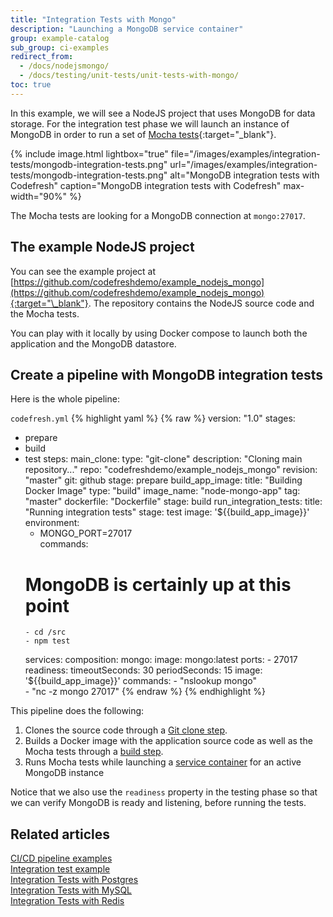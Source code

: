 ```yaml
---
title: "Integration Tests with Mongo"
description: "Launching a MongoDB service container"
group: example-catalog
sub_group: ci-examples
redirect_from:
  - /docs/nodejsmongo/
  - /docs/testing/unit-tests/unit-tests-with-mongo/   
toc: true
---
```


In this example, we will see a NodeJS project that uses MongoDB for data storage. For the integration test phase we will launch an instance of MongoDB in order to run a set of [Mocha tests](https://mochajs.org/){:target="\_blank"}.

{% include image.html 
lightbox="true" 
file="/images/examples/integration-tests/mongodb-integration-tests.png"
url="/images/examples/integration-tests/mongodb-integration-tests.png"
alt="MongoDB integration tests with Codefresh"
caption="MongoDB integration tests with Codefresh"
max-width="90%"
%}

The Mocha tests are looking for a MongoDB connection at `mongo:27017`.

## The example NodeJS project

You can see the example project at [https://github.com/codefreshdemo/example_nodejs_mongo](https://github.com/codefreshdemo/example_nodejs_mongo){:target="\_blank"}. The repository contains the NodeJS source code and the Mocha tests.

You can play with it locally by using Docker compose to launch both the application and the MongoDB datastore. 

## Create a pipeline with MongoDB integration tests

Here is the whole pipeline:

 `codefresh.yml`
{% highlight yaml %}
{% raw %}
version: "1.0"
stages:
  - prepare
  - build
  - test
steps:
  main_clone:
    type: "git-clone"
    description: "Cloning main repository..."
    repo: "codefreshdemo/example_nodejs_mongo"
    revision: "master"
    git: github
    stage: prepare
  build_app_image:
    title: "Building Docker Image"
    type: "build"
    image_name: "node-mongo-app"
    tag: "master"
    dockerfile: "Dockerfile"
    stage: build
  run_integration_tests:
    title: "Running integration tests"
    stage: test
    image: '${{build_app_image}}'
    environment:
      - MONGO_PORT=27017    
    commands:
      # MongoDB is certainly up at this point
        - cd /src
        - npm test
    services:
      composition:
        mongo:
          image: mongo:latest
          ports:
            - 27017             
      readiness:
        timeoutSeconds: 30
        periodSeconds: 15
        image: '${{build_app_image}}'
        commands:
          - "nslookup mongo"   
          - "nc -z mongo 27017"
{% endraw %}
{% endhighlight %}

This pipeline does the following:

1. Clones the source code through a [Git clone step]({{site.baseurl}}/docs/pipelines/steps/git-clone/).
1. Builds a Docker image with the application source code as well as the Mocha tests through a [build step]({{site.baseurl}}/docs/pipelines/steps/build/).
1. Runs Mocha tests while launching a [service container]({{site.baseurl}}/docs/pipelines/service-containers/) for an active MongoDB instance

Notice that we also use the `readiness` property in the testing phase so that we can verify MongoDB is ready and listening, before running the tests.

## Related articles
[CI/CD pipeline examples]({{site.baseurl}}/docs/example-catalog/examples/#ci-examples)  
[Integration test example]({{site.baseurl}}/docs/example-catalog/ci-examples/run-integration-tests/)  
[Integration Tests with Postgres]({{site.baseurl}}/docs/example-catalog/ci-examples/integration-tests-with-postgres/)  
[Integration Tests with MySQL]({{site.baseurl}}/docs/example-catalog/ci-examples/integration-tests-with-mysql/)  
[Integration Tests with Redis]({{site.baseurl}}/docs/example-catalog/ci-examples/integration-tests-with-redis/)  




